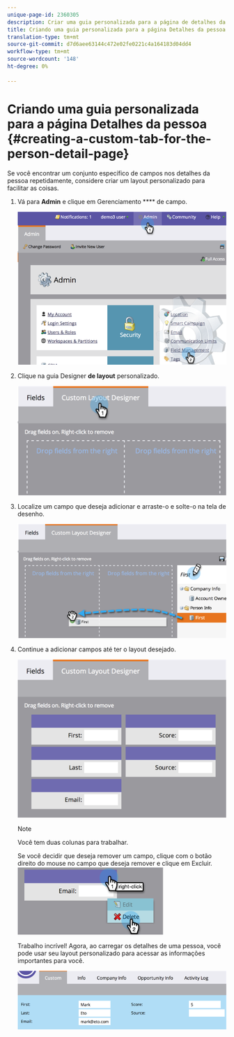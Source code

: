 ```yaml
---
unique-page-id: 2360305
description: Criar uma guia personalizada para a página de detalhes da pessoa - Documentos de marketing - Documentação do produto
title: Criando uma guia personalizada para a página Detalhes da pessoa
translation-type: tm+mt
source-git-commit: d7d6aee63144c472e02fe0221c4a164183d04dd4
workflow-type: tm+mt
source-wordcount: '148'
ht-degree: 0%

---
```



# Criando uma guia personalizada para a página Detalhes da pessoa {#creating-a-custom-tab-for-the-person-detail-page}

Se você encontrar um conjunto específico de campos nos detalhes da pessoa repetidamente, considere criar um layout personalizado para facilitar as coisas.

1. Vá para **Admin** e clique em Gerenciamento **** de campo.

   ![](assets/image2014-9-16-16-3a41-3a41.png)

1. Clique na guia Designer **de layout** personalizado.

   ![](assets/image2014-9-16-16-3a41-3a55.png)

1. Localize um campo que deseja adicionar e arraste-o e solte-o na tela de desenho.

   ![](assets/three-1.png)

1. Continue a adicionar campos até ter o layout desejado.

   ![](assets/image2014-9-16-16-3a42-3a25.png)

   >[!NOTE]
   >
   >Você tem duas colunas para trabalhar.

   Se você decidir que deseja remover um campo, clique com o botão direito do mouse no campo que deseja remover e clique em Excluir.
   ![](assets/image2014-9-16-16-3a43-3a56.png)

   Trabalho incrível! Agora, ao carregar os detalhes de uma pessoa, você pode usar seu layout personalizado para acessar as informações importantes para você.

   ![](assets/six-1.png)

